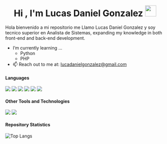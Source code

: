 <h1 align="center"><b>Hi , I'm Lucas Daniel Gonzalez </b><img src="https://media.giphy.com/media/hvRJCLFzcasrR4ia7z/giphy.gif" width="35"></h1>

Hola bienvenido a mi repositorio me Llamo Lucas Daniel Gonzalez y soy tecnico superior en Analista de Sistemas,
expanding my knowledge in both front-end and back-end development.
- I’m currently learning ...
  - Python
  - PHP
- 📫 Reach out to me at: <a href="lucadanielgonzalez@gmail.com"> lucadanielgonzalez@gmail.com</a>

<h4> Languages </h4>
<span> 
  <img src="https://img.shields.io/badge/HTML5-E34F26?style=for-the-badge&logo=html5&logoColor=white">
  <img src="https://img.shields.io/badge/CSS3-1572B6?style=for-the-badge&logo=css3&logoColor=white">
  <img src="https://img.shields.io/badge/JavaScript-F7DF1E?style=for-the-badge&logo=javascript&logoColor=black">
  <img src="https://img.shields.io/badge/python-3670A0?style=for-the-badge&logo=python&logoColor=ffdd54">
  <img src="https://img.shields.io/badge/php-%23777BB4.svg?style=for-the-badge&logo=php&logoColor=white">
  <img src="https://img.shields.io/badge/angular-%23DD0031.svg?style=for-the-badge&logo=angular&logoColor=white">
</span>

<h4> Other Tools and Technologies </h4>
<span>
  <img src="https://img.shields.io/badge/Trello-%23026AA7.svg?style=for-the-badge&logo=trello&logoColor=white">
  <img src="https://img.shields.io/badge/MySQL-00000F?style=for-the-badge&logo=mysql&logoColor=white">
</span>

<h4>Repository Statistics</h4>

![Top Langs](https://github-readme-stats.vercel.app/api/top-langs/?username=lucasdanielgonzalez&layout=compact&theme=dark)
